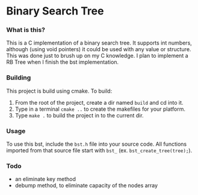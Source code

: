 Binary Search Tree
==================

### What is this?

This is a C implementation of a binary search tree. It supports
int numbers, although (using void pointers) it could be used with
any value or structure. This was done just to brush up on my C
knowledge. I plan to implement a RB Tree when I finish the bst
implementation.

### Building

This project is build using cmake. To build:

1. From the root of the project, create a dir named `build` and cd into
it.
2. Type in a terminal `cmake ..` to create the makefiles for your
platform.
3. Type `make .` to build the project in to the current dir.


### Usage

To use this bst, include the `bst.h` file into your source code. All
functions imported from that source file start with `bst_` (ex.
`bst_create_tree(tree);`).

### Todo

- an eliminate key method
- debump method, to eliminate capacity of the nodes array
